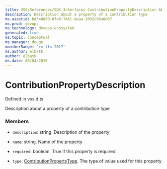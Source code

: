 ```yaml
---
title: VSS/References/SDK.Interfaces ContributionPropertyDescription API | Extensions for Visual Studio Team Services
description: Description about a property of a contribution type
ms.assetid: bd340d00-0fe8-7461-8eaa-1092c96a6d07
ms.prod: devops
ms.technology: devops-ecosystem
generated: true
ms.topic: conceptual
ms.manager: douge
monikerRange: '>= tfs-2017'
ms.author: elbatk
author: elbatk
ms.date: 08/04/2016
---
```


# ContributionPropertyDescription

Defined in vss.d.ts


Description about a property of a contribution type 

### Members

* `description`: string. Description of the property

* `name`: string. Name of the property

* `required`: boolean. True if this property is required

* `type`: [ContributionPropertyType](../../../VSS/References/SDK_Interfaces/ContributionPropertyType.md). The type of value used for this property

